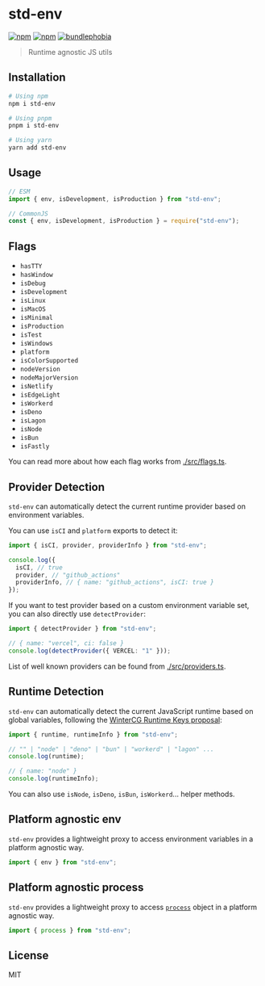 # std-env

[![npm](https://img.shields.io/npm/dm/std-env.svg?style=flat-square)](http://npmjs.com/package/std-env)
[![npm](https://img.shields.io/npm/v/std-env.svg?style=flat-square)](http://npmjs.com/package/std-env)
[![bundlephobia](https://img.shields.io/bundlephobia/min/std-env/latest.svg?style=flat-square)](https://bundlephobia.com/result?p=std-env)

> Runtime agnostic JS utils

## Installation

```sh
# Using npm
npm i std-env

# Using pnpm
pnpm i std-env

# Using yarn
yarn add std-env
```

## Usage

```js
// ESM
import { env, isDevelopment, isProduction } from "std-env";

// CommonJS
const { env, isDevelopment, isProduction } = require("std-env");
```

## Flags

- `hasTTY`
- `hasWindow`
- `isDebug`
- `isDevelopment`
- `isLinux`
- `isMacOS`
- `isMinimal`
- `isProduction`
- `isTest`
- `isWindows`
- `platform`
- `isColorSupported`
- `nodeVersion`
- `nodeMajorVersion`
- `isNetlify`
- `isEdgeLight`
- `isWorkerd`
- `isDeno`
- `isLagon`
- `isNode`
- `isBun`
- `isFastly`

You can read more about how each flag works from [./src/flags.ts](./src/flags.ts).

## Provider Detection

`std-env` can automatically detect the current runtime provider based on environment variables.

You can use `isCI` and `platform` exports to detect it:

```ts
import { isCI, provider, providerInfo } from "std-env";

console.log({
  isCI, // true
  provider, // "github_actions"
  providerInfo, // { name: "github_actions", isCI: true }
});
```

If you want to test provider based on a custom environment variable set, you can also directly use `detectProvider`:

```ts
import { detectProvider } from "std-env";

// { name: "vercel", ci: false }
console.log(detectProvider({ VERCEL: "1" }));
```

List of well known providers can be found from [./src/providers.ts](./src/providers.ts).

## Runtime Detection

`std-env` can automatically detect the current JavaScript runtime based on global variables, following the [WinterCG Runtime Keys proposal](https://runtime-keys.proposal.wintercg.org/):

```ts
import { runtime, runtimeInfo } from "std-env";

// "" | "node" | "deno" | "bun" | "workerd" | "lagon" ...
console.log(runtime);

// { name: "node" }
console.log(runtimeInfo);
```

You can also use `isNode`, `isDeno`, `isBun`, `isWorkerd`... helper methods.

## Platform agnostic env

`std-env` provides a lightweight proxy to access environment variables in a platform agnostic way.

```ts
import { env } from "std-env";
```

## Platform agnostic process

`std-env` provides a lightweight proxy to access [`process`](https://nodejs.org/api/process.html) object in a platform agnostic way.

```ts
import { process } from "std-env";
```

## License

MIT
